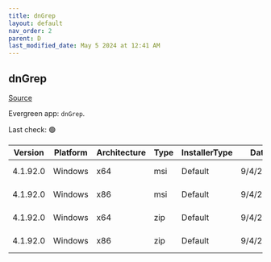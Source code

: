 ```yaml
---
title: dnGrep
layout: default
nav_order: 2
parent: D
last_modified_date: May 5 2024 at 12:41 AM
---
```


## dnGrep

[Source](https://dngrep.github.io/)

Evergreen app: `dnGrep`. 

Last check: 🟢

| Version  | Platform | Architecture | Type | InstallerType | Date     | Size     | URI                                                                                                                                                                          |
| -------- | -------- | ------------ | ---- | ------------- | -------- | -------- | ---------------------------------------------------------------------------------------------------------------------------------------------------------------------------- |
| 4.1.92.0 | Windows  | x64          | msi  | Default       | 9/4/2024 | 73895936 | [https://github.com/dnGrep/dnGrep/releases/download/v4.1.92.0/dnGREP.4.1.92.x64.msi](https://github.com/dnGrep/dnGrep/releases/download/v4.1.92.0/dnGREP.4.1.92.x64.msi)     |
| 4.1.92.0 | Windows  | x86          | msi  | Default       | 9/4/2024 | 68120576 | [https://github.com/dnGrep/dnGrep/releases/download/v4.1.92.0/dnGREP.4.1.92.x86.msi](https://github.com/dnGrep/dnGrep/releases/download/v4.1.92.0/dnGREP.4.1.92.x86.msi)     |
| 4.1.92.0 | Windows  | x64          | zip  | Default       | 9/4/2024 | 72237281 | [https://github.com/dnGrep/dnGrep/releases/download/v4.1.92.0/dnGrep.4.1.92.0.x64.zip](https://github.com/dnGrep/dnGrep/releases/download/v4.1.92.0/dnGrep.4.1.92.0.x64.zip) |
| 4.1.92.0 | Windows  | x86          | zip  | Default       | 9/4/2024 | 66418224 | [https://github.com/dnGrep/dnGrep/releases/download/v4.1.92.0/dnGrep.4.1.92.0.x86.zip](https://github.com/dnGrep/dnGrep/releases/download/v4.1.92.0/dnGrep.4.1.92.0.x86.zip) |
